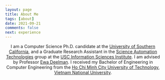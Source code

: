 ```yaml
---
layout: page
title: About Me
tags: [about]
date: 2021-09-21
comments: false
next: experience
---
```


<center>I am a Computer Science Ph.D. candidate at the <a href="https://www.usc.edu">University of Southern California</a>, and a Graduate Research Assistant in the <a href="https://scitech.group">Science Automation Technologies</a> group at the <a href="https://www.isi.edu">USC Information Sciences Institute</a>. I am advised by Professor <a href="https://deelman.isi.edu">Ewa Deelman</a>. I received my Bachelor of Engineering in Computer Engineering from the <a href="https://www.hcmut.edu.vn">Ho Chi Minh City University of Technology, Vietnam National University</a>.</center>

<!-- ## Interests
* In situ Processing
* Big Data Analytics
* Scientific Workflow Management 
* High Performance Computing
* Distributed Systems  -->



<!-- 
## Preview

{% capture images %}
    https://cloud.githubusercontent.com/assets/754514/14509720/61c61058-01d6-11e6-93ab-0918515ecd56.png
    https://cloud.githubusercontent.com/assets/754514/14509716/61ac6c8e-01d6-11e6-879f-8308883de790.png
{% endcapture %}
{% include gallery images=images caption="Screenshots of Moon Theme" cols=2 %}

See a [live version of Moon](http://taylantatli.github.io/Moon) hosted on GitHub.

## Getting Started

To learn how to install and use this theme check out the [Setup Guide](http://taylantatli.me/Moon/moon-theme/) for more information.
      
[Install Moon](https://github.com/TaylanTatli/Moon){: .btn} -->
